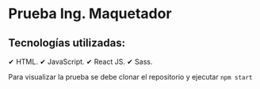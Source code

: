 # Prueba Ing. Maquetador

## Tecnologías utilizadas:
✔ HTML.
✔ JavaScript.
✔ React JS.
✔ Sass.

Para visualizar la prueba se debe clonar el repositorio y ejecutar `npm start`
